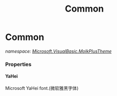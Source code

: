 ﻿---
title: Common
---

# Common
_namespace: [Microsoft.VisualBasic.MolkPlusTheme](N-Microsoft.VisualBasic.MolkPlusTheme.html)_





### Properties

#### YaHei
Microsoft YaHei font.(微软雅黑字体)

